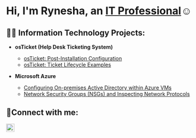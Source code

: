 <h1>Hi, I'm Rynesha, an <a href="https://linkedin.com/in/ryneshaw18">IT Professional</a>☺</h1>

<h2>👨‍💻 Information Technology Projects:</h2>

- <b>osTicket (Help Desk Ticketing System)</b>
  
  - [osTicket: Post-Installation Configuration](https://github.com/Ryneshaw18/post-install-config)
  - [osTicket: Ticket Lifecycle Examples](https://github.com/Ryneshaw18/ticket-lifecycle)
- <b>Microsoft Azure</b>
  - [Configuring On-premises Active Directory within Azure VMs](https://github.com/Ryneshaw18/configure-ad)
  - [Network Security Groups (NSGs) and Inspecting Network Protocols](https://github.com/Ryneshaw18/azure-network-protocols)

<h2>🤳Connect with me:</h2>


[<img align="left" alt="Josh | LinkedIn" width="22px" src="https://cdn.jsdelivr.net/npm/simple-icons@v3/icons/linkedin.svg" />][linkedin]



[linkedin]: https://linkedin.com/in/Rynesha
